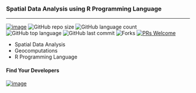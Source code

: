 ### Spatial Data Analysis using R Programming Language
<hr>

[![image](https://img.shields.io/badge/License-MIT-yellow.svg)](https://opensource.org/licenses/MIT)
![GitHub repo size](https://img.shields.io/github/repo-size/okomojacob/8d19d988d6f?color=green-yellow&logo=github&logoColor=blue) 
![GitHub language count](https://img.shields.io/github/languages/count/OkomoJacob/8d19d988d6f?logo=visual-studio-code) 
![GitHub top language](https://img.shields.io/github/languages/top/okomojacob/8d19d988d6f)
![GitHub last commit](https://img.shields.io/github/last-commit/OkomoJacob/8d19d988d6f?style=plastic&color=brightgreen) 
![Forks](https://img.shields.io/github/forks/OkomoJacob/8d19d988d6f?style=social) 
[![PRs Welcome](https://img.shields.io/badge/PRs-welcome-brightgreen.svg)](https://reactjs.org/docs/how-to-contribute.html#your-first-pull-request)

- Spatial Data Analysis
- Geocomputations
- R Programming Language

#### Find Your Developers
[![image](https://img.shields.io/twitter/follow/okomojacob?style=social)](https://twitter.com/okomojacob)

